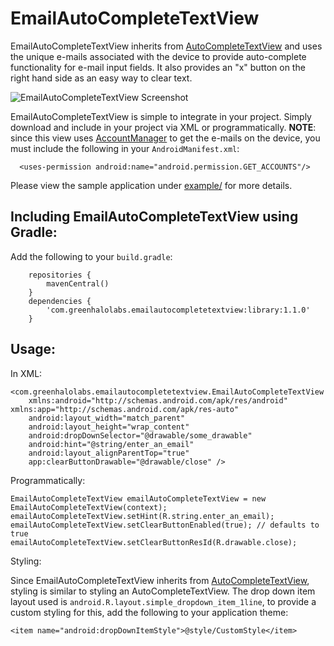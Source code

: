 EmailAutoCompleteTextView
=========================

EmailAutoCompleteTextView inherits from [AutoCompleteTextView][4] and uses the unique e-mails associated with the device to provide auto-complete functionality for e-mail input fields. It also provides an "x" button on the right hand side as an easy way to clear text. 

![EmailAutoCompleteTextView Screenshot][1]

EmailAutoCompleteTextView is simple to integrate in your project. Simply download and include in your project via XML or programmatically. **NOTE**: since this view uses [AccountManager][2] to get the e-mails on the device, you must include the following in your `AndroidManifest.xml`:

```
  <uses-permission android:name="android.permission.GET_ACCOUNTS"/>
```

Please view the sample application under [example/][3] for more details.


## Including EmailAutoCompleteTextView using Gradle:

Add the following to your `build.gradle`:

```
	repositories {
    	mavenCentral()
	}
	dependencies {
		'com.greenhalolabs.emailautocompletetextview:library:1.1.0'
	}
```

## Usage:

In XML:

```
<com.greenhalolabs.emailautocompletetextview.EmailAutoCompleteTextView
	xmlns:android="http://schemas.android.com/apk/res/android" 	xmlns:app="http://schemas.android.com/apk/res-auto"
    android:layout_width="match_parent"
    android:layout_height="wrap_content"
    android:dropDownSelector="@drawable/some_drawable"
    android:hint="@string/enter_an_email"
    android:layout_alignParentTop="true"
    app:clearButtonDrawable="@drawable/close" />
```

Programmatically:

```
EmailAutoCompleteTextView emailAutoCompleteTextView = new EmailAutoCompleteTextView(context);
emailAutoCompleteTextView.setHint(R.string.enter_an_email);
emailAutoCompleteTextView.setClearButtonEnabled(true); // defaults to true
emailAutoCompleteTextView.setClearButtonResId(R.drawable.close);
```

Styling:

Since EmailAutoCompleteTextView inherits from [AutoCompleteTextView][4], styling is similar to styling an AutoCompleteTextView. The drop down item layout used is `android.R.layout.simple_dropdown_item_1line`, to provide a custom styling for this, add the following to your application theme: 

```
<item name="android:dropDownItemStyle">@style/CustomStyle</item>
```


[1]: https://raw.github.com/greenhalolabs/EmailAutoCompleteTextView/master/images/EmailAutoCompleteTextView_demo.gif
[2]: http://developer.android.com/reference/android/accounts/AccountManager.html
[3]: https://github.com/greenhalolabs/EmailAutoCompleteTextView/tree/master/example
[4]: http://developer.android.com/reference/android/widget/AutoCompleteTextView.html